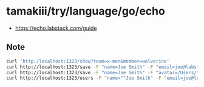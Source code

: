 # tamakiii/try/language/go/echo

- https://echo.labstack.com/guide

## Note
~~~sh
curl 'http:/localhost:1323/show?team=x-men&member=wolverine'
curl http://localhost:1323/save -F "name=Joe Smith" -F "email=joe@labstack.com"
curl http://localhost:1323/save -F "name=Joe Smith" -F "avatar=/Users/tamakiii/Desktop/SvzGA53j_400x400.jpg"
curl http://localhost:1323/users -F "name=""Joe Smith" -F "email=joe@labstack.com"
~~~~
